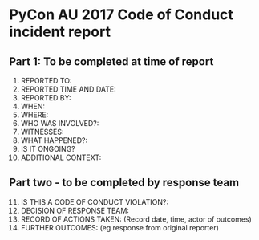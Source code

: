 # PyCon AU 2017 Code of Conduct incident report

## Part 1: To be completed at time of report

1. REPORTED TO:
2. REPORTED TIME AND DATE:
3. REPORTED BY:
4. WHEN:
5. WHERE:
6. WHO WAS INVOLVED?:
7. WITNESSES:
8. WHAT HAPPENED?:
9. IS IT ONGOING?
10. ADDITIONAL CONTEXT:

## Part two - to be completed by response team

11. IS THIS A CODE OF CONDUCT VIOLATION?:
12. DECISION OF RESPONSE TEAM:
13. RECORD OF ACTIONS TAKEN: (Record date, time, actor of outcomes)
14. FURTHER OUTCOMES: (eg response from original reporter)

